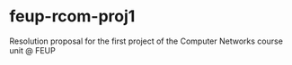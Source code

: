 # feup-rcom-proj1
Resolution proposal for the first project of the Computer Networks course unit @ FEUP
